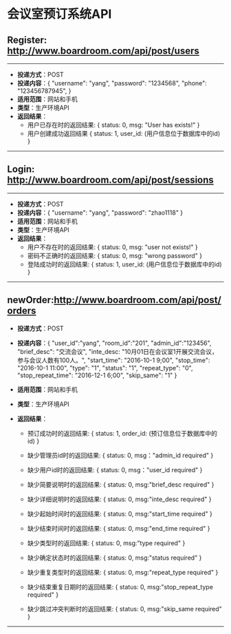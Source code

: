 # 会议室预订系统API  
## Register: http://www.boardroom.com/api/post/users

***
- **投递方式**：POST  
- **投递内容**：{
    "username": "yang", 
    "password": "1234568", 
    "phone": "123456787945", 
}
- **适用范围**：网站和手机
- **类型**：生产环境API
- **返回结果**：
    - 用户已存在时的返回结果: {
    status: 0, 
    msg: "User has exists!"
}
    - 用户创建成功返回结果 {
    status: 1, 
    user_id: (用户信息位于数据库中的id)
}

***

## Login: http://www.boardroom.com/api/post/sessions
***
- **投递方式**：POST  
-  **投递内容**：{
    "username": "yang", 
    "password": "zhao1118"
}
- **适用范围**：网站和手机
- **类型**：生产环境API
- **返回结果**：
    - 用户不存在时的返回结果: {
    status: 0, 
    msg: "user not exists!"
}
    - 密码不正确时的返回结果: {
    status: 0, 
    msg: "wrong password"
}
    - 登陆成功时的返回结果: {
    status: 1, 
    user_id: (用户信息位于数据库中的id)
}
***  


## newOrder:http://www.boardroom.com/api/post/orders
- **投递方式**：POST  

- **投递内容**：{
    "user_id":"yang",
    "room_id":"201",
    "admin_id":"123456",
    "brief_desc": "交流会议", 
    "inte_desc: "10月01日在会议室1开展交流会议，参与会议人数有100人。", 
    "start_time": "2016-10-1 9;00", 
    "stop_time": "2016-10-1 11:00", 
    "type": "1", 
    "status": "1", 
    "repeat_type": "0", 
    "stop_repeat_time": "2016-12-1 6;00", 
    "skip_same": "1"
}
- **适用范围**：网站和手机  
- **类型**：生产环境API  
- **返回结果**：    
    - 预订成功时的返回结果: {
    status: 1, 
    order_id: (预订信息位于数据库中的id)
}
    - 缺少管理员id时的返回结果: {
    status: 0, 
    msg："admin_id required"
}
    - 缺少用户id时的返回结果: {
    status: 0, 
    msg："user_id required"
}
    - 缺少简要说明时的返回结果: {
    status: 0, 
    msg:"brief_desc required"
}
    - 缺少详细说明时的返回结果: {
    status: 0, 
    msg:"inte_desc required"
}
    - 缺少起始时间时的返回结果: {
    status: 0, 
    msg:"start_time required"
}
    - 缺少结束时间时的返回结果: {
    status: 0, 
    msg:"end_time required"
}
    - 缺少类型时的返回结果: {
    status: 0, 
    msg:"type required"
}
    - 缺少确定状态时的返回结果: {
    status: 0, 
    msg:"status required"
}
    - 缺少重复类型时的返回结果: {
    status: 0, 
    msg:"repeat_type required"
}
    - 缺少结束重复日期时的返回结果: {
    status: 0, 
    msg:"stop_repeat_type required"
}

    - 缺少跳过冲突判断时的返回结果: {
    status: 0, 
    msg:"skip_same required"
}


***
